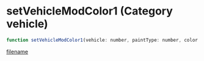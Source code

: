 # setVehicleModColor1 (Category vehicle)

```js
function setVehicleModColor1(vehicle: number, paintType: number, color: number, p3: number): void
```

[filename](setVehicleModColor1_m.md ':include')